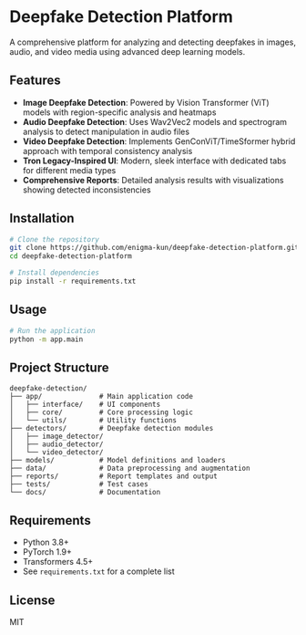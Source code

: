# Deepfake Detection Platform

A comprehensive platform for analyzing and detecting deepfakes in images, audio, and video media using advanced deep learning models.

## Features

- **Image Deepfake Detection**: Powered by Vision Transformer (ViT) models with region-specific analysis and heatmaps
- **Audio Deepfake Detection**: Uses Wav2Vec2 models and spectrogram analysis to detect manipulation in audio files
- **Video Deepfake Detection**: Implements GenConViT/TimeSformer hybrid approach with temporal consistency analysis
- **Tron Legacy-Inspired UI**: Modern, sleek interface with dedicated tabs for different media types
- **Comprehensive Reports**: Detailed analysis results with visualizations showing detected inconsistencies

## Installation

```bash
# Clone the repository
git clone https://github.com/enigma-kun/deepfake-detection-platform.git
cd deepfake-detection-platform

# Install dependencies
pip install -r requirements.txt
```

## Usage

```bash
# Run the application
python -m app.main
```

## Project Structure

```
deepfake-detection/
├── app/              # Main application code
│   ├── interface/    # UI components
│   ├── core/         # Core processing logic
│   └── utils/        # Utility functions
├── detectors/        # Deepfake detection modules
│   ├── image_detector/
│   ├── audio_detector/
│   └── video_detector/
├── models/           # Model definitions and loaders
├── data/             # Data preprocessing and augmentation
├── reports/          # Report templates and output
├── tests/            # Test cases
└── docs/             # Documentation
```

## Requirements

- Python 3.8+
- PyTorch 1.9+
- Transformers 4.5+
- See `requirements.txt` for a complete list

## License

MIT
